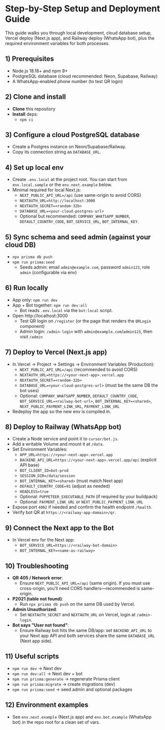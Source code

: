 # Step-by-Step Setup and Deployment Guide

This guide walks you through local development, cloud database setup, Vercel deploy (Next.js app), and Railway deploy (WhatsApp bot), plus the required environment variables for both processes.

## 1) Prerequisites
- Node.js 18.18+ and npm 9+
- PostgreSQL database (cloud recommended: Neon, Supabase, Railway)
- A WhatsApp-enabled phone number (to test QR login)

## 2) Clone and install
- **Clone** this repository
- **Install** deps:
  - `npm ci`

## 3) Configure a cloud PostgreSQL database
- Create a Postgres instance on Neon/Supabase/Railway.
- Copy its connection string as `DATABASE_URL`.

## 4) Set up local env
- Create `.env.local` at the project root. You can start from `env.local.sample` or the `env.next.example` below.
- Minimal required for local Next.js:
  - `NEXT_PUBLIC_API_URL=/api` (use same-origin to avoid CORS)
  - `NEXTAUTH_URL=http://localhost:3000`
  - `NEXTAUTH_SECRET=<random-32b>`
  - `DATABASE_URL=<your-cloud-postgres-url>`
  - Optional but recommended: `COMPANY_WHATSAPP_NUMBER`, `DEFAULT_COUNTRY_CODE`, `BOT_SERVICE_URL`, `BOT_INTERNAL_KEY`.

## 5) Sync schema and seed admin (against your cloud DB)
- `npx prisma db push`
- `npm run prisma:seed`
  - Seeds admin: email `admin@example.com`, password `admin123`, role `admin` (configurable via env)

## 6) Run locally
- App only: `npm run dev`
- App + Bot together: `npm run dev:all`
  - Bot reads `.env.local` via the `bot:local` script.
- Open http://localhost:3000
  - Test QR login on `/register` (or the page that renders the `QRLogin` component)
  - Admin login: `/admin-login` with `admin@example.com`/`admin123`, then visit `/admin`

## 7) Deploy to Vercel (Next.js app)
- In Vercel → Project → Settings → Environment Variables (Production):
  - `NEXT_PUBLIC_API_URL=/api` (recommended to avoid CORS)
  - `NEXTAUTH_URL=https://<your-next-app>.vercel.app`
  - `NEXTAUTH_SECRET=<random-32b>`
  - `DATABASE_URL=<your-cloud-postgres-url>` (must be the same DB the bot uses)
  - Optional: `COMPANY_WHATSAPP_NUMBER`, `DEFAULT_COUNTRY_CODE`, `BOT_SERVICE_URL=<railway-bot-url>`, `BOT_INTERNAL_KEY=<shared>`, `NEXT_PUBLIC_PAYMENT_LINK_URL`, `PAYMENT_LINK_URL`
- Redeploy the app so the new env is compiled in.

## 8) Deploy to Railway (WhatsApp bot)
- Create a Node service and point it to `cursor/bot.js`.
- Add a writable Volume and mount it at `/data`.
- Set Environment Variables:
  - `APP_URL=https://<your-next-app>.vercel.app`
  - `BACKEND_API_URL=https://<your-next-app>.vercel.app/api` (explicit API base)
  - `BOT_CLIENT_ID=bot-prod`
  - `SESSION_DIR=/data/session`
  - `BOT_INTERNAL_KEY=<shared>` (must match Next app)
  - `DEFAULT_COUNTRY_CODE=91` (adjust as needed)
  - `HEADLESS=true`
  - Optional: `PUPPETEER_EXECUTABLE_PATH` (if required by your buildpack)
  - Optional: `PAYMENT_LINK_URL` or `NEXT_PUBLIC_PAYMENT_LINK_URL`
- Expose port `4002` if needed and confirm the health endpoint `/health`.
- Verify bot QR at `https://<railway-app-domain>/qr`.

## 9) Connect the Next app to the Bot
- In Vercel env for the Next app:
  - `BOT_SERVICE_URL=https://<railway-bot-domain>`
  - `BOT_INTERNAL_KEY=<same-as-railway>`

## 10) Troubleshooting
- **QR 405 / Network error**:
  - Ensure `NEXT_PUBLIC_API_URL=/api` (same origin). If you must use cross-origin, you’ll need CORS handlers—recommended is same-origin.
- **P2021 (table not found)**:
  - Run `npx prisma db push` on the same DB used by Vercel.
- **Admin Unauthorized**:
  - Set `NEXTAUTH_SECRET` and `NEXTAUTH_URL` on Vercel, login at `/admin-login`.
- **Bot says "User not found"**:
  - Ensure Railway bot hits the same DB/app: set `BACKEND_API_URL` to your Next app API and both services share the same `DATABASE_URL` (Next app side).

## 11) Useful scripts
- `npm run dev` → Next dev
- `npm run dev:all` → Next dev + bot
- `npm run prisma:generate` → regenerate Prisma client
- `npm run prisma:migrate` → create migrations (dev)
- `npm run prisma:seed` → seed admin and optional packages

## 12) Environment examples
- See `env.next.example` (Next.js app) and `env.bot.example` (WhatsApp bot) in the repo root for a clean set of vars.
